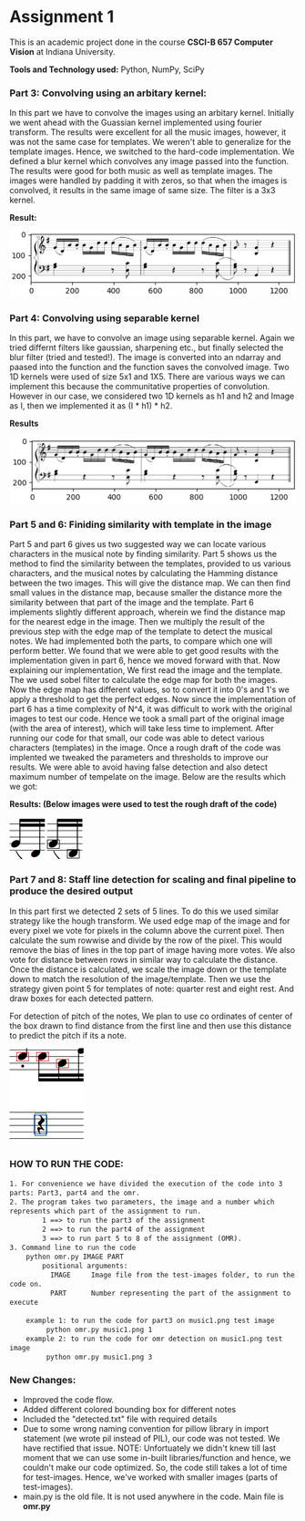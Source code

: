 # Assignment 1

This is an academic project done in the course **CSCI-B 657 Computer Vision** at Indiana University.

**Tools and Technology used:** Python, NumPy, SciPy

### Part 3: Convolving using an arbitary kernel:
In this part we have to convolve the images using an arbitary kernel. Initially we went ahead with the Guassian kernel implemented using fourier transform. The results were excellent for all the music images, however, it was not the same case for templates. We weren't able to generalize for the template images. Hence, we switched to the hard-code implementation. We defined a blur kernel which convolves any image passed into the function. The results were good for both music as well as template images. The images were handled by padding it with zeros, so that when the images is convolved, it results in the same image of same size. The filter is a 3x3 kernel.

**Result:**

![Part3 results](results/part3_result.png)

### Part 4: Convolving using separable kernel
In this part, we have to convolve an image using separable kernel. Again we tried differnt filters like gaussian, sharpening etc., but finally selected the blur filter (tried and tested!). The image is converted into an ndarray and paased into the function and the function saves the convolved image. Two 1D kernels were used of size 5x1 and 1X5. There are various ways we can implement this because the communitative properties of convolution. However in our case, we considered two 1D kernels as h1 and h2  and Image as I, then we implemented it as (I * h1) * h2. 

**Results**

![Part4 results](results/part4_result.png)

### Part 5 and 6: Finiding similarity with template in the image
Part 5 and part 6 gives us two suggested way we can locate various characters in the musical note by finding similarity. Part 5 shows us the method to find the similarity between the templates, provided to us various characters, and the musical notes by calculating the Hamming distance between the two images. This will give the distance map. We can then find small values in the distance map, because smaller the distance more the similarity between that part of the image and the template. Part 6 implements slightly different approach, wherein we find the distance map for the nearest edge in the image. Then we multiply the result of the previous step with the edge map of the template to detect the  musical notes. We had implemented both the parts, to compare which one will perform better. We found that we were able to get good results with the implementation given in part 6, hence we moved forward with that. Now explaining our implementation, We first read the image and the template. The we used sobel filter to calculate the edge map for both the images. Now the edge map has different values, so to convert it into 0's and 1's we apply a threshold to get the perfect edges. Now since the implementation of part 6 has a time complexity of N^4, it was difficult to work with the original images to test our code. Hence we took a small part of the original image (with the area of interest), which will take less time to implement. After running our code for that small, our code was able to detect various characters (templates) in the image. Once a rough draft of the code was implented we tweaked the parameters and thresholds to improve our results. We were able to avoid having false detection and also detect maximum number of tempelate on the image. Below are the results which we got:

**Results: (Below images were used to test the rough draft of the code)**

![Cropped image](results/music_2.png)   ![Boxed Image](results/boxed.png)

### Part 7 and 8: Staff line detection for scaling and final pipeline to produce the desired output
In this part first we detected 2 sets of 5 lines. To do this we used similar strategy like the hough transform. We used edge map of the image and for every pixel we vote for pixels in the column above the current pixel. Then calculate the sum rowwise and divide by the row of the pixel. This would remove the bias of lines in the top part of image having more votes. We also vote for distance between rows in similar way to calculate the distance. Once the distance is calculated, we scale the image down or the template down to match the resolution of the image/template. Then we use the strategy given point 5 for templates of note: quarter rest and eight rest. And draw boxes for each detected pattern.

For detection of pitch of the notes, We plan to use co ordinates of center of the box drawn to find distance from the first line and then use this distance to predict the pitch if its a note.

![results](detected.png)

### HOW TO RUN THE CODE:
	1. For convenience we have divided the execution of the code into 3 parts: Part3, part4 and the omr.
	2. The program takes two parameters, the image and a number which represents which part of the assignment to run.
    		1 ==> to run the part3 of the assignment
    		2 ==> to run the part4 of the assignment
    		3 ==> to run part 5 to 8 of the assignment (OMR).
	3. Command line to run the code
		python omr.py IMAGE PART
			positional arguments:
			  IMAGE		Image file from the test-images folder, to run the code on.
			  PART		Number representing the part of the assignment to execute

		example 1: to run the code for part3 on music1.png test image
			 python omr.py music1.png 1
		example 2: to run the code for omr detection on music1.png test image
			 python omr.py music1.png 3
### New Changes:
- Improved the code flow.
- Added different colored bounding box for different notes
- Included the "detected.txt" file with required details
- Due to some wrong naming convention for pillow library in import statement (we wrote pil instead of PIL), our code was not tested. We have rectified that issue.
NOTE: Unfortuately we didn't knew till last moment that we can use some in-built libraries/function and hence, we couldn't make our code optimized. So, the code still takes a lot of time for test-images. Hence, we've worked with smaller images (parts of test-images).
- main.py is the old file. It is not used anywhere in the code. Main file is **omr.py**
